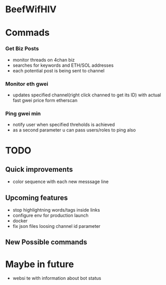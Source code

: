 # BeefWifHIV

# Commads

### Get Biz Posts

- monitor threads on 4chan biz
- searches for keywords and ETH/SOL addresses
- each potential post is being sent to channel

### Monitor eth gwei

- updates specified channel(right click channed to get its ID)
  with actual fast gwei price form etherscan

### Ping gwei min

- notify user when specified threholds is achieved
- as a second parameter u can pass users/roles to ping also

# TODO

## Quick improvements

- color sequence with each new messsage line

## Upcoming features

- stop highlightning words/tags inside links
- configure env for production launch
- docker
- fix json files loosing channel id parameter

## New Possible commands


# Maybe in future

- websi te with information about bot status
